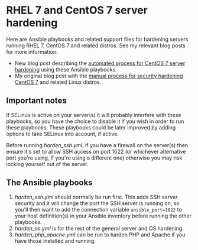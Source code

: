 # RHEL 7 and CentOS 7 server hardening

Here are Ansible playbooks and related support files for hardening servers running RHEL 7, CentOS 7 and related distros. See my relevant blog posts for more information:

* New blog post describing the [automated process for CentOS 7 server hardening](https://blog.cetre.co.uk/ansible-playbooks-for-security-hardening-on-centos-7-servers/) using these Ansible playbooks.
* My original blog post with the [manual process for security hardening CentOS 7](https://blog.cetre.co.uk/security-hardening-on-centos-7-red-hat-enterprise-linux-7-amazon-linux/) and related Linux distros.

## Important notes

If SELinux is active on your server(s) it will probably interfere with these playbooks, so you have the choice to disable it if you wish in order to run these playbooks.
These playbooks could be later improved by adding options to take SELinux into account, if active.

Before running _harden\_ssh.yml_, if you have a firewall on the server(s) then ensure it's set to allow SSH access on port 1022 (or whichever alternative port you're using, if you're using a different one) otherwise you may risk locking yourself out of the server.

## The Ansible playbooks

1. _harden\_ssh.yml_ should normally be run first. This adds SSH server security and it will change the port the SSH server is running on, so you'll then want to add the connection variable `ansible_port=1022` to your host definition(s) in your Ansible inventory before running the other playbooks.
1. _harden\_os.yml_ is for the rest of the general server and OS hardening.
1. _harden\_php\_apache.yml_ can be run to harden PHP and Apache if you have those installed and running. 
